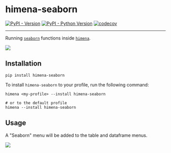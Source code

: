 # himena-seaborn

[![PyPI - Version](https://img.shields.io/pypi/v/himena-seaborn.svg)](https://pypi.org/project/himena-seaborn)
[![PyPI - Python Version](https://img.shields.io/pypi/pyversions/himena-seaborn.svg)](https://pypi.org/project/himena-seaborn)
[![codecov](https://codecov.io/gh/hanjinliu/himena-seaborn/graph/badge.svg?token=xAwjHbjAxX)](https://codecov.io/gh/hanjinliu/himena-seaborn)

-----

Running [`seaborn`](https://github.com/mwaskom/seaborn) functions inside [`himena`](https://github.com/hanjinliu/himena).

![](images/window.png)

## Installation

```console
pip install himena-seaborn
```

To install `himena-seaborn` to your profile, run the following command:

```console
himena <my-profile> --install himena-seaborn

# or to the default profile
himena --install himena-seaborn
```

## Usage

A "Seaborn" menu will be added to the table and dataframe menus.

![](images/menu.png)
